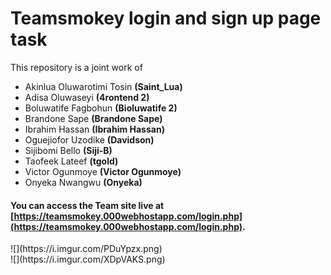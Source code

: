 # Teamsmokey login and sign up page task
This repository is a joint work of 
* Akinlua Oluwarotimi Tosin **(Saint_Lua)**
* Adisa Oluwaseyi **(4rontend 2)**
* Boluwatife Fagbohun **(Bioluwatife 2)**
* Brandone Sape **(Brandone Sape)**
* Ibrahim Hassan **(Ibrahim Hassan)**
* Oguejiofor Uzodike **(Davidson)**
* Sijibomi Bello **(Siji-B)**
* Taofeek Lateef **(tgold)**
* Victor Ogunmoye **(Victor Ogunmoye)**
* Onyeka Nwangwu **(Onyeka)**

#### You can access the Team site live at [https://teamsmokey.000webhostapp.com/login.php](https://teamsmokey.000webhostapp.com/login.php).
<div class='pull-left'>![](https://i.imgur.com/PDuYpzx.png)</div>
<div class='pull-left'>![](https://i.imgur.com/XDpVAKS.png)</div>
